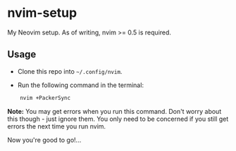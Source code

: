 nvim-setup
=========

My Neovim setup.  As of writing, nvim >= 0.5 is required.


Usage
-----

- Clone this repo into `~/.config/nvim`.

- Run the following command in the terminal:

``` sh
    nvim +PackerSync
```

**Note:** You may get errors when you run this command.  Don't worry about this though - just ignore them.  You only need to be concerned if you still get errors the next time you run nvim.

Now you're good to go!...
